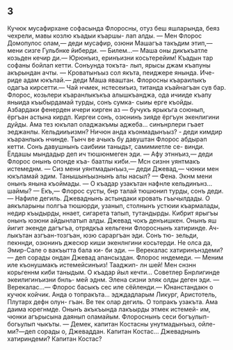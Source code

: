 ## 3

Кучюк мусафирхане софасында Флоросны, отуз беш яшларында, беяз чехрели, мавы козлю къадыи къаршы- лап алды.
— Мен Флорос Домопулос олам,— деди мусафир, озюни Машагъа такъдим этип,— мени сизге Гульбнке йиберди.
— Билем...— Маша оны дикъкъатле козьден кечир ди.— Юрюнъиз, еринъизни косьтерейим!
Къадын тар софаны бойлап кетти. Сонъунда токъта- лып, ярысы джам къапуны акърындан ачты.
— Кроватынъыз сол якъта, пеиджере янында. Иче- риде адам юкълай.— деди Маша яваштан. Флоросны къараилыкъ одагъа кирсетти.— Чай нчмек, нстесеиъиз, титанда къайнагъан сув бар.
Флорос, козьлери къаранлыкъкъа алышкъанджа, ода ичииде къапу яныида къыбырдамай турды, сонъ сумка- сыиы ерге къойды. Азбардаки фенерден ичери кирген аз — бучукъ ярыкъга союнып, ёргъан астына кирдп. Киргеи сонъ, озюнинъ зияде ёргъун экенлигини дуйды. Ама тез юкълап оладжакъмы аджеба... синънрлери
гъает эеджанлы.
Кельдииъизмн? Ничюн анда къонмадынъыз? -
деди кимдир къаранлыкъ нчинде. Тынч ве ачыкъ бу давуштан Флорос абдырап кетти.
Сонъ давушнынъ саибиии таныдьт, самимиетле се- винди. Ёлдашы мындадыр деп ич тюшюнмеген эди.
— Афу этннъиз,— деди Флорос онынъ опонде къа- баатлы киби.— Мсн сизнн уянтмакъ истемеднм.
— Сиз мени уянтмадынъыз,— деди Джевад,— чюнки мен юкъламай эдим. Танышынъызнынъ алы насыл?
— Фена. Экнм мени онынъ янына къоймады.
— О къадар узакътан нафнле кельдинънз... шаймы?
— Екъ,— Флорос сусты, бнр талай тюшюнип турды, сонъ деди.— Нафиле дегиль.
Джеваднынъ астындаки кровать гъычылдады. О аякъларыны полгъа тюшюрди, узанып, столнынъ устюии къармалады, недир къыдырды, ннает, сигарета тапып, тутандырды. Кибрит ярыгъы онынъ юзюни айдынлатып алды.
Джевад чокъ денъишкен. Онынъ яш йигит экенде дагъгъа, отрядкъа кельгени Флороснынъ хатиринде. Ач- лыкътан азгъан-тозгъан, юзю сараргъан эди. Сонъ тю- зельди, пекннди, озюнинъ джесюр киши экенлнгини косьтерди. Не олса да, Эмир-Сале о вакъытта бала ки- би эди.
— Верекалас хатиринънздеми?— деп сорады ондан Джевад апансыздан.
Флорос нндемеди.
— Меним иле къонушмакъ истемейсинъиз! Тааджип- лн шей! Мен снзнн корьгеннм киби таныдым. О къадар йыл кечти... Советлер Бнрлигинде экеилигинъизни бнль- мей эднм. Элена сизни эляк олды деген эди.
— Верекалас...— Флорос басыкъ сес иле сёйленди.— Юнанстандакн о кучюк койчик. Анда о топракъта... эдждадларым Ликург, Аристотель, Плутарх дефн олун- гъан. Ве тек олар дегиль. О топракъ узакъта. Ама даима юрегнмде. Онынъ акъкъында лакъырды этмек истемей- им, чюнки агърысына даянып оламайым.
Флороснынъ сеси богъулып-богьулып чыкъты.
— Демек, капитан Костасны унутмадынъыз, ойле- ми?—деп сорады о, Джеваддан.
Капитан Костас... Джеваднынъ хатириндеми? Капитан Костас?
